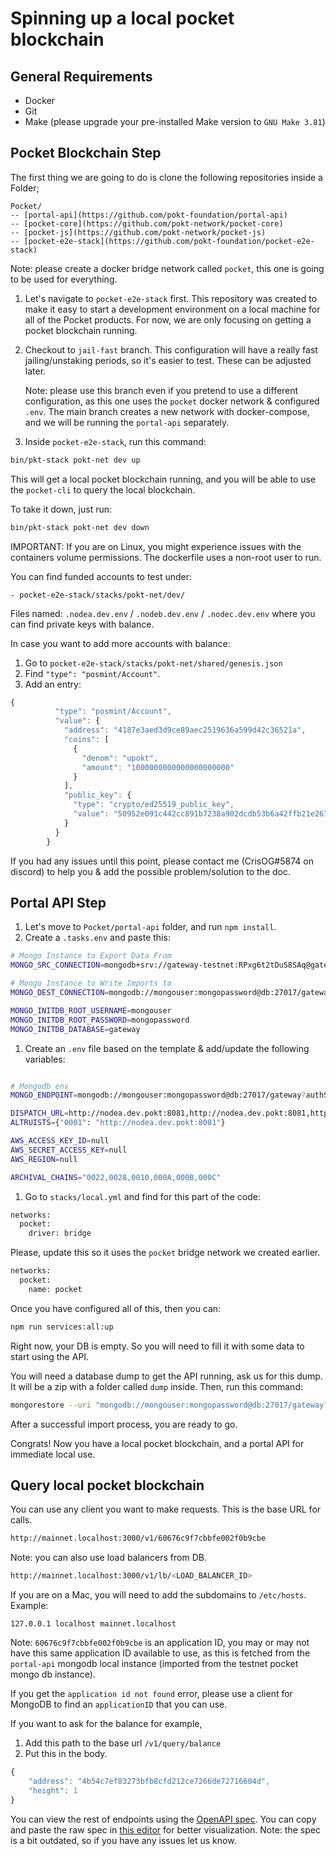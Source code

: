 # Spinning up a local pocket blockchain

## **General Requirements**

- Docker
- Git
- Make (please upgrade your pre-installed Make version to `GNU Make 3.81`)

## **Pocket Blockchain Step**

The first thing we are going to do is clone the following repositories inside a Folder;

```
Pocket/
-- [portal-api](https://github.com/pokt-foundation/portal-api)
-- [pocket-core](https://github.com/pokt-network/pocket-core)
-- [pocket-js](https://github.com/pokt-network/pocket-js)
-- [pocket-e2e-stack](https://github.com/pokt-foundation/pocket-e2e-stack)
```

Note: please create a docker bridge network called `pocket`, this one is going to be used for everything.

1. Let's navigate to `pocket-e2e-stack` first. This repository was created to make it easy to start a development environment on a local machine for all of the Pocket products. For now, we are only focusing on getting a pocket blockchain running.
2. Checkout to `jail-fast` branch. This configuration will have a really fast jailing/unstaking periods, so it's easier to test. These can be adjusted later.
    
    Note: please use this branch even if you pretend to use a different configuration, as this one uses the `pocket` docker network & configured `.env`. The main branch creates a new network with docker-compose, and we will be running the `portal-api` separately.
    
3. Inside `pocket-e2e-stack`, run this command:

```bash
bin/pkt-stack pokt-net dev up
```

This will get a local pocket blockchain running, and you will be able to use the `pocket-cli` to query the local blockchain. 

To take it down, just run:
```bash
bin/pkt-stack pokt-net dev down
```

IMPORTANT: If you are on Linux, you might experience issues with the containers volume permissions. The dockerfile uses a non-root user to run.

You can find funded accounts to test under:
```
- pocket-e2e-stack/stacks/pokt-net/dev/
```
Files named: `.nodea.dev.env` / `.nodeb.dev.env` / `.nodec.dev.env` where you can find private keys with balance.

In case you want to add more accounts with balance:
1. Go to `pocket-e2e-stack/stacks/pokt-net/shared/genesis.json`
2. Find `"type": "posmint/Account"`.
3. Add an entry:
```javascript
{
          "type": "posmint/Account",
          "value": {
            "address": "4187e3aed3d9ce89aec2519636a599d42c36521a",
            "coins": [
              {
                "denom": "upokt",
                "amount": "1000000000000000000000"
              }
            ],
            "public_key": {
              "type": "crypto/ed25519_public_key",
              "value": "50952e091c442cc891b7238a902dcdb53b6a42ffb21e2678ebc5caad91cc9113"
            }
          }
        }
```

If you had any issues until this point, please contact me (CrisOG#5874 on discord) to help you & add the possible problem/solution to the doc.

## Portal API Step

1. Let's move to `Pocket/portal-api` folder, and run `npm install`. 
2. Create a `.tasks.env` and paste this:

```bash
# Mongo Instance to Export Data From
MONGO_SRC_CONNECTION=mongodb+srv://gateway-testnet:RPxg6t2tDuS8SAq@gateway-testnet.kxobp.mongodb.net/gateway-testnet

# Mongo Instance to Write Imports to
MONGO_DEST_CONNECTION=mongodb://mongouser:mongopassword@db:27017/gateway?authSource=admin

MONGO_INITDB_ROOT_USERNAME=mongouser
MONGO_INITDB_ROOT_PASSWORD=mongopassword
MONGO_INITDB_DATABASE=gateway
```

1. Create an `.env` file based on the template & add/update the following variables:

```bash

# Mongodb env
MONGO_ENDPOINT=mongodb://mongouser:mongopassword@db:27017/gateway?authSource=admin

DISPATCH_URL=http://nodea.dev.pokt:8081,http://nodea.dev.pokt:8081,http://nodea.dev.pokt:8081
ALTRUISTS={"0001": "http://nodea.dev.pokt:8081"}

AWS_ACCESS_KEY_ID=null
AWS_SECRET_ACCESS_KEY=null
AWS_REGION=null

ARCHIVAL_CHAINS="0022,0028,0010,000A,000B,000C"
```

1. Go to `stacks/local.yml` and find for this part of the code:

```bash
networks:
  pocket:
    driver: bridge
```

Please, update this so it uses the `pocket` bridge network we created earlier.

```bash
networks:
  pocket:
    name: pocket
```

Once you have configured all of this, then you can:

```bash
npm run services:all:up
```

Right now, your DB is empty. So you will need to fill it with some data to start using the API.

You will need a database dump to get the API running, ask us for this dump. It will be a zip with a folder called `dump` inside. Then, run this command:

```bash
mongorestore --uri "mongodb://mongouser:mongopassword@db:27017/gateway?authSource=admin" dump/
```

After a successful import process, you are ready to go.

Congrats! Now you have a local pocket blockchain, and a portal API for immediate local use.

## Query local pocket blockchain

You can use any client you want to make requests. This is the base URL for calls.

```bash
http://mainnet.localhost:3000/v1/60676c9f7cbbfe002f0b9cbe
```

Note: you can also use load balancers from DB.

```bash
http://mainnet.localhost:3000/v1/lb/<LOAD_BALANCER_ID>
```

If you are on a Mac, you will need to add the subdomains to `/etc/hosts`.
Example:
```
127.0.0.1 localhost mainnet.localhost
```

Note: `60676c9f7cbbfe002f0b9cbe` is an application ID, you may or may not have this same application ID available to use, as this is fetched from the `portal-api` mongodb local instance (imported from the testnet pocket mongo db instance).

If you get the `application id not found` error, please use a client for MongoDB to find an `applicationID` that you can use.

If you want to ask for the balance for example,

1. Add this path to the base url `/v1/query/balance`
2. Put this in the body.

```javascript
{
    "address": "4b54c7ef83273bfb8cfd212ce7266de72716604d",
    "height": 1
}
```

You can view the rest of endpoints using the [OpenAPI spec](https://raw.githubusercontent.com/pokt-network/pocket-core/staging/doc/specs/rpc-spec.yaml). You can copy and paste the raw spec in [this editor](https://editor.swagger.io/) for better visualization. Note: the spec is a bit outdated, so if you have any issues let us know.
